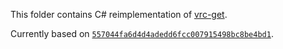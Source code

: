 This folder contains C# reimplementation of [vrc-get].

Currently based on [`557044fa6d4d4adedd6fcc007915498bc8be4bd1`][commit].

[vrc-get]: https://github.com/anatawa12/vrc-get
[commit]: https://github.com/anatawa12/vrc-get/commit/557044fa6d4d4adedd6fcc007915498bc8be4bd1
